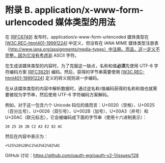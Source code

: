 # 附录 B. application/x-www-form-urlencoded 媒体类型的用法

在 [[RFC6749](https://www.rfc-editor.org/info/rfc6749)] 发布时，application/x-www-form-urlencoded 媒体类型在 [[W3C.REC-html401-19991224](https://www.w3.org/TR/1999/REC-html401-19991224/)] 中定义，但没有在 IANA MIME 媒体类型注册表（http://www.iana.org/assignments/media-types）中注册。而且，这一定义不完整，因为它没有考虑非 ASCII 字符。

在生成该媒体类型的内容时，为了克服这一缺点，名称和值**必须**先使用 UTF-8 字符编码方案 [[RFC3629](https://www.rfc-editor.org/info/rfc3629)] 编码。然后，获得的字节串需要使用 [[W3C.REC-html401-19991224](https://www.w3.org/TR/1999/REC-html401-19991224/)] 定义的转义规则进一步编码。

在从该媒体类型的内容中解析数据时，通过逆名称/值编码获得的名称和值也就需要被视为字节串，然后使用 UTF-8 字符编码方案解码。

例如，对于这一包含六个 Unicode 码位的值而言：U+0020（空格）、U+0025（百分比号）、U+0026（双引号）、U+002B（加号）、U+00A3（井号）和 U+20AC（欧元标志），它会被编码成下面的字节串（使用十六进制表示）：

```
20 25 26 2B C2 A3 E2 82 AC
```

然后在内容中表示为：

```
+%25%26%2B%C2%A3%E2%82%AC
```

GitHub 讨论：https://github.com/oauth-wg/oauth-v2-1/issues/128
